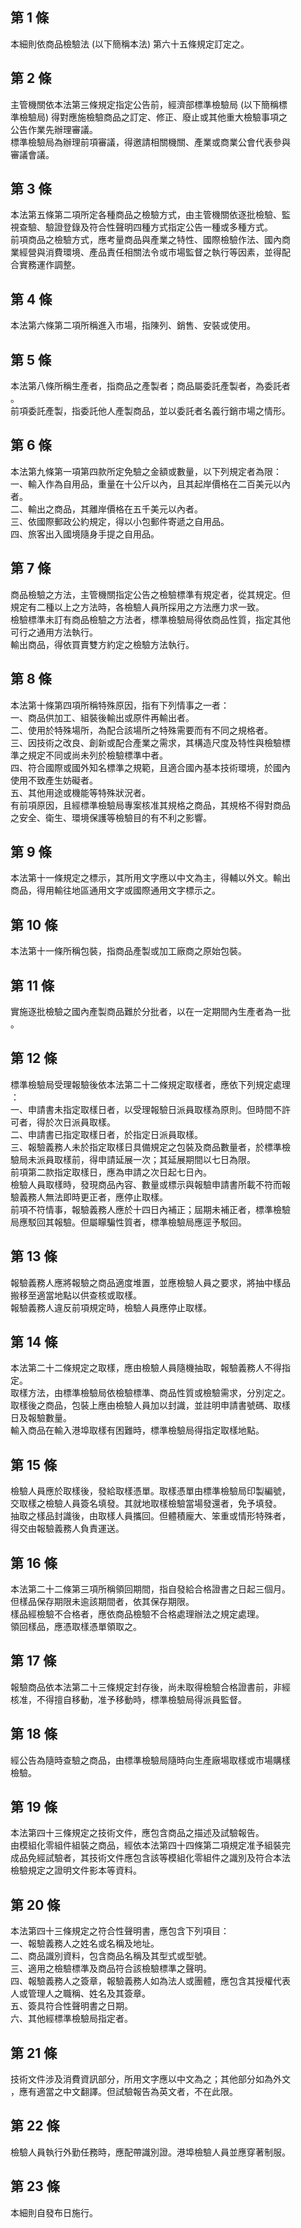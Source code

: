 第 1 條
-------
本細則依商品檢驗法 (以下簡稱本法) 第六十五條規定訂定之。

第 2 條
-------
主管機關依本法第三條規定指定公告前，經濟部標準檢驗局 (以下簡稱標  
準檢驗局) 得對應施檢驗商品之訂定、修正、廢止或其他重大檢驗事項之  
公告作業先辦理審議。  
標準檢驗局為辦理前項審議，得邀請相關機關、產業或商業公會代表參與  
審議會議。

第 3 條
-------
本法第五條第二項所定各種商品之檢驗方式，由主管機關依逐批檢驗、監  
視查驗、驗證登錄及符合性聲明四種方式指定公告一種或多種方式。  
前項商品之檢驗方式，應考量商品與產業之特性、國際檢驗作法、國內商  
業經營與消費環境、產品責任相關法令或市場監督之執行等因素，並得配  
合實務運作調整。

第 4 條
-------
本法第六條第二項所稱進入市場，指陳列、銷售、安裝或使用。

第 5 條
-------
本法第八條所稱生產者，指商品之產製者；商品屬委託產製者，為委託者  
。  
前項委託產製，指委託他人產製商品，並以委託者名義行銷市場之情形。

第 6 條
-------
本法第九條第一項第四款所定免驗之金額或數量，以下列規定者為限：  
一、輸入作為自用品，重量在十公斤以內，且其起岸價格在二百美元以內  
    者。  
二、輸出之商品，其離岸價格在五千美元以內者。  
三、依國際郵政公約規定，得以小包郵件寄遞之自用品。  
四、旅客出入國境隨身手提之自用品。

第 7 條
-------
商品檢驗之方法，主管機關指定公告之檢驗標準有規定者，從其規定。但  
規定有二種以上之方法時，各檢驗人員所採用之方法應力求一致。  
檢驗標準未訂有商品檢驗之方法者，標準檢驗局得依商品性質，指定其他  
可行之通用方法執行。  
輸出商品，得依買賣雙方約定之檢驗方法執行。

第 8 條
-------
本法第十條第四項所稱特殊原因，指有下列情事之一者：  
一、商品供加工、組裝後輸出或原件再輸出者。  
二、使用於特殊場所，為配合該場所之特殊需要而有不同之規格者。  
三、因技術之改良、創新或配合產業之需求，其構造尺度及特性與檢驗標  
    準之規定不同或尚未列於檢驗標準中者。  
四、符合國際或國外知名標準之規範，且適合國內基本技術環境，於國內  
    使用不致產生妨礙者。  
五、其他用途或機能等特殊狀況者。  
有前項原因，且經標準檢驗局專案核准其規格之商品，其規格不得對商品  
之安全、衛生、環境保護等檢驗目的有不利之影響。

第 9 條
-------
本法第十一條規定之標示，其所用文字應以中文為主，得輔以外文。輸出  
商品，得用輸往地區通用文字或國際通用文字標示之。

第 10 條
--------
本法第十一條所稱包裝，指商品產製或加工廠商之原始包裝。

第 11 條
--------
實施逐批檢驗之國內產製商品難於分批者，以在一定期間內生產者為一批  
。

第 12 條
--------
標準檢驗局受理報驗後依本法第二十二條規定取樣者，應依下列規定處理  
：  
一、申請書未指定取樣日者，以受理報驗日派員取樣為原則。但時間不許  
    可者，得於次日派員取樣。  
二、申請書已指定取樣日者，於指定日派員取樣。  
三、報驗義務人未於指定取樣日具備規定之包裝及商品數量者，於標準檢  
    驗局未派員取樣前，得申請延展一次；其延展期間以七日為限。  
前項第二款指定取樣日，應為申請之次日起七日內。  
檢驗人員取樣時，發現商品內容、數量或標示與報驗申請書所載不符而報  
驗義務人無法即時更正者，應停止取樣。  
前項不符情事，報驗義務人應於十四日內補正；屆期未補正者，標準檢驗  
局應駁回其報驗。但屬矇騙性質者，標準檢驗局應逕予駁回。

第 13 條
--------
報驗義務人應將報驗之商品適度堆置，並應檢驗人員之要求，將抽中樣品  
搬移至適當地點以供查核或取樣。  
報驗義務人違反前項規定時，檢驗人員應停止取樣。

第 14 條
--------
本法第二十二條規定之取樣，應由檢驗人員隨機抽取，報驗義務人不得指  
定。  
取樣方法，由標準檢驗局依檢驗標準、商品性質或檢驗需求，分別定之。  
取樣後之商品，包裝上應由檢驗人員加以封識，並註明申請書號碼、取樣  
日及報驗數量。  
輸入商品在輸入港埠取樣有困難時，標準檢驗局得指定取樣地點。

第 15 條
--------
檢驗人員應於取樣後，發給取樣憑單。取樣憑單由標準檢驗局印製編號，  
交取樣之檢驗人員簽名填發。其就地取樣檢驗當場發還者，免予填發。  
抽取之樣品封識後，由取樣人員攜回。但體積龐大、笨重或情形特殊者，  
得交由報驗義務人負責運送。

第 16 條
--------
本法第二十二條第三項所稱領回期間，指自發給合格證書之日起三個月。  
但樣品保存期限未逾該期間者，依其保存期限。  
樣品經檢驗不合格者，應依商品檢驗不合格處理辦法之規定處理。  
領回樣品，應憑取樣憑單領取之。

第 17 條
--------
報驗商品依本法第二十三條規定封存後，尚未取得檢驗合格證書前，非經  
核准，不得擅自移動，准予移動時，標準檢驗局得派員監督。

第 18 條
--------
經公告為隨時查驗之商品，由標準檢驗局隨時向生產廠場取樣或市場購樣  
檢驗。

第 19 條
--------
本法第四十三條規定之技術文件，應包含商品之描述及試驗報告。  
由模組化零組件組裝之商品，經依本法第四十四條第二項規定准予組裝完  
成品免經試驗者，其技術文件應包含該等模組化零組件之識別及符合本法  
檢驗規定之證明文件影本等資料。

第 20 條
--------
本法第四十三條規定之符合性聲明書，應包含下列項目：  
一、報驗義務人之姓名或名稱及地址。  
二、商品識別資料，包含商品名稱及其型式或型號。  
三、適用之檢驗標準及商品符合該檢驗標準之聲明。  
四、報驗義務人之簽章，報驗義務人如為法人或團體，應包含其授權代表  
    人或管理人之職稱、姓名及其簽章。  
五、簽具符合性聲明書之日期。  
六、其他經標準檢驗局指定者。

第 21 條
--------
技術文件涉及消費資訊部分，所用文字應以中文為之；其他部分如為外文  
，應有適當之中文翻譯。但試驗報告為英文者，不在此限。

第 22 條
--------
檢驗人員執行外勤任務時，應配帶識別證。港埠檢驗人員並應穿著制服。

第 23 條
--------
本細則自發布日施行。


